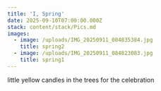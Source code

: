 ```yaml
---
title: 'I, Spring'
date: 2025-09-10T07:00:00.000Z
stack: content/stack/Pics.md
images:
  - image: /uploads/IMG_20250911_084835384.jpg
    title: spring2
  - image: /uploads/IMG_20250911_084823083.jpg
    title: spring1
---
```


little yellow candles in the trees for the celebration
